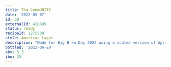 ```yaml
---
title: Tha CommUNITY
date: '2022-05-07'
id: 60
externalId: 428609
status: ready
recipeId: 1275508
style: American Lager
description: "Made for Big Brew Day 2022 using a scaled version of April Dove's recipe: https://www.homebrewersassociation.org/homebrew-recipe/tha-community-american-lager/"
bottled: '2022-06-29'
abv: 5.3
ibu: 25
---
```

